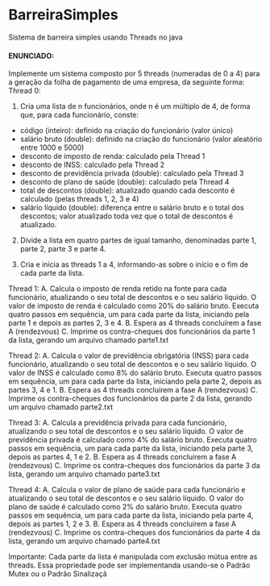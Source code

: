 # BarreiraSimples
Sistema de barreira simples usando Threads no java

#### ENUNCIADO:

Implemente um sistema composto por 5 threads (numeradas de 0 a 4) para a geração
da folha de pagamento de uma empresa, da seguinte forma:
Thread 0:

1. Cria uma lista de n funcionários, onde n é um múltiplo de 4, de forma que, para
cada funcionário, conste:

  - código (inteiro): definido na criação do funcionário (valor único)
  - salário bruto (double): definido na criação do funcionário (valor
aleatório entre 1000 e 5000)
  - desconto de imposto de renda: calculado pela Thread 1
  - desconto de INSS: calculado pela Thread 2
  - desconto de previdência privada (double): calculado pela Thread 3
  - desconto de plano de saúde (double): calculado pela Thread 4
  - total de descontos (double): atualizado quando cada desconto é
  calculado (pelas threads 1, 2, 3 e 4)
  - salário líquido (double): diferença entre o salário bruto e o total dos
  descontos; valor atualizado toda vez que o total de descontos é
  atualizado.
  
2. Divide a lista em quatro partes de igual tamanho, denominadas parte 1, parte 2,
parte 3 e parte 4.

3. Cria e inicia as threads 1 a 4, informando-as sobre o início e o fim de cada parte
da lista.

Thread 1:
A. Calcula o imposto de renda retido na fonte para cada funcionário, atualizando
o seu total de descontos e o seu salário líquido. O valor de imposto de renda é
calculado como 20% do salário bruto. Executa quatro passos em sequência, um
para cada parte da lista, iniciando pela parte 1 e depois as partes 2, 3 e 4.
B. Espera as 4 threads concluírem a fase A (rendezvous)
C. Imprime os contra-cheques dos funcionários da parte 1 da lista, gerando um
arquivo chamado parte1.txt


Thread 2:
A. Calcula o valor de previdência obrigatória (INSS) para cada funcionário,
atualizando o seu total de descontos e o seu salário líquido. O valor de INSS é
calculado como 8% do salário bruto. Executa quatro passos em sequência, um
para cada parte da lista, iniciando pela parte 2, depois as partes 3, 4 e 1.
B. Espera as 4 threads concluírem a fase A (rendezvous)
C. Imprime os contra-cheques dos funcionários da parte 2 da lista, gerando um
arquivo chamado parte2.txt


Thread 3:
A. Calcula a previdência privada para cada funcionário, atualizando o seu total de
descontos e o seu salário líquido. O valor de previdência privada é calculado
como 4% do salário bruto. Executa quatro passos em sequência, um para cada
parte da lista, iniciando pela parte 3, depois as partes 4, 1 e 2.
B. Espera as 4 threads concluírem a fase A (rendezvous)
C. Imprime os contra-cheques dos funcionários da parte 3 da lista, gerando um
arquivo chamado parte3.txt


Thread 4:
A. Calcula o valor de plano de saúde para cada funcionário e atualizando o seu
total de descontos e o seu salário líquido. O valor do plano de saúde é
calculado como 2% do salário bruto. Executa quatro passos em sequência, um
para cada parte da lista, iniciando pela parte 4, depois as partes 1, 2 e 3.
B. Espera as 4 threads concluírem a fase A (rendezvous)
C. Imprime os contra-cheques dos funcionários da parte 4 da lista, gerando um
arquivo chamado parte4.txt


Importante: Cada parte da lista é manipulada com exclusão mútua entre as threads.
Essa propriedade pode ser implementanda usando-se o Padrão Mutex ou o Padrão
Sinalizaçã
